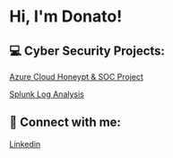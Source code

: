 <h1>Hi, I'm Donato!

<h2> 💻 Cyber Security Projects:</h2>
<a href="https://github.com/DonDon693/AZURE-CLOUD-HONEYPOT-AND-SOC"> Azure Cloud Honeypt & SOC Project</a>
  
  <a href="https://docs.google.com/presentation/d/1vZUqXOVA5twxAbmjq6wKguAbiWddZAxbsu4MOyWbjzo/edit?usp=sharing"> Splunk Log Analysis</a>


<h2> 🤳 Connect with me:</h2>

  <a href="https://www.linkedin.com/in/donatoleal369/"> Linkedin</a>
